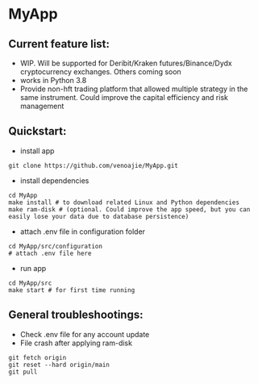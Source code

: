 # MyApp

## Current feature list:

- WIP. Will be supported for Deribit/Kraken futures/Binance/Dydx cryptocurrency exchanges. Others coming soon
- works in Python 3.8
- Provide non-hft trading platform that allowed multiple strategy in the same instrument. Could improve the capital efficiency and risk management

## Quickstart:
- install app 
```shell 
git clone https://github.com/venoajie/MyApp.git
``` 
- install dependencies
```shell 
cd MyApp
make install # to download related Linux and Python dependencies
make ram-disk # (optional. Could improve the app speed, but you can easily lose your data due to database persistence)
``` 
- attach .env file in configuration folder
```shell 
cd MyApp/src/configuration
# attach .env file here
``` 
- run app
```shell 
cd MyApp/src
make start # for first time running
``` 

## General troubleshootings:

- Check .env file for any account update
- File crash after applying ram-disk
```shell 
git fetch origin
git reset --hard origin/main
git pull
``` 

